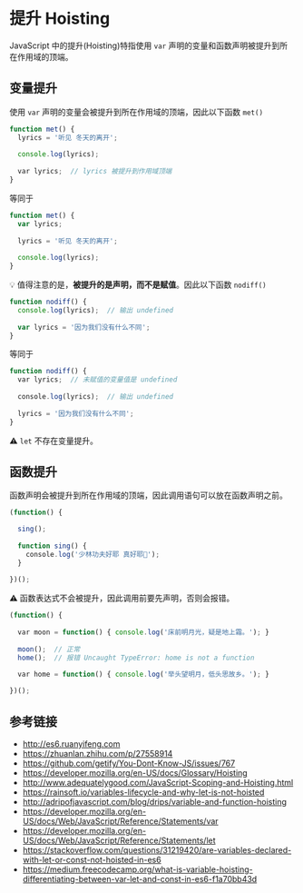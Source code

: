 # 提升 Hoisting

JavaScript 中的提升(Hoisting)特指使用 `var` 声明的变量和函数声明被提升到所在作用域的顶端。

## 变量提升
使用 `var` 声明的变量会被提升到所在作用域的顶端，因此以下函数 `met()`
```javascript
function met() {
  lyrics = '听见 冬天的离开';
 
  console.log(lyrics);
 
  var lyrics;  // lyrics 被提升到作用域顶端
}
```
等同于
```javascript
function met() {
  var lyrics;
  
  lyrics = '听见 冬天的离开';
 
  console.log(lyrics);
}
```
💡 值得注意的是，**被提升的是声明，而不是赋值**。因此以下函数 `nodiff()`
```javascript
function nodiff() {
  console.log(lyrics);  // 输出 undefined
  
  var lyrics = '因为我们没有什么不同';
}
```
等同于
```javascript
function nodiff() {
  var lyrics;  // 未赋值的变量值是 undefined
  
  console.log(lyrics);  // 输出 undefined
  
  lyrics = '因为我们没有什么不同';
}
```

⚠️ `let` 不存在变量提升。

## 函数提升
函数声明会被提升到所在作用域的顶端，因此调用语句可以放在函数声明之前。
```javascript
(function() {

  sing();
  
  function sing() {
    console.log('少林功夫好耶 真好耶🎸');
  }
  
})();
```
⚠️ 函数表达式不会被提升，因此调用前要先声明，否则会报错。
```javascript
(function() {
  
  var moon = function() { console.log('床前明月光，疑是地上霜。'); }
  
  moon();  // 正常
  home();  // 报错 Uncaught TypeError: home is not a function
  
  var home = function() { console.log('举头望明月，低头思故乡。'); }

})();
```

## 参考链接
* http://es6.ruanyifeng.com
* https://zhuanlan.zhihu.com/p/27558914
* https://github.com/getify/You-Dont-Know-JS/issues/767
* https://developer.mozilla.org/en-US/docs/Glossary/Hoisting
* http://www.adequatelygood.com/JavaScript-Scoping-and-Hoisting.html
* https://rainsoft.io/variables-lifecycle-and-why-let-is-not-hoisted
* http://adripofjavascript.com/blog/drips/variable-and-function-hoisting
* https://developer.mozilla.org/en-US/docs/Web/JavaScript/Reference/Statements/var
* https://developer.mozilla.org/en-US/docs/Web/JavaScript/Reference/Statements/let
* https://stackoverflow.com/questions/31219420/are-variables-declared-with-let-or-const-not-hoisted-in-es6
* https://medium.freecodecamp.org/what-is-variable-hoisting-differentiating-between-var-let-and-const-in-es6-f1a70bb43d

